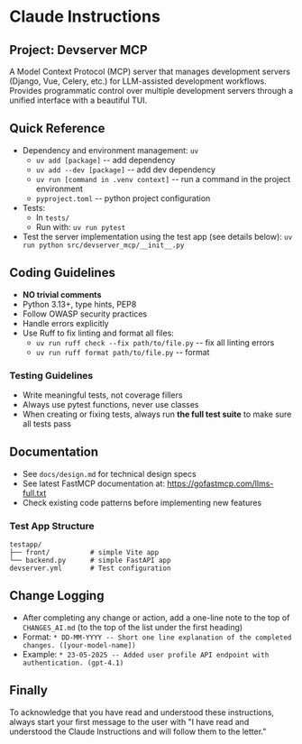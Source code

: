 # Claude Instructions

## Project: Devserver MCP

A Model Context Protocol (MCP) server that manages development servers (Django, Vue, Celery, etc.) for LLM-assisted development workflows. Provides programmatic control over multiple development servers through a unified interface with a beautiful TUI.

## Quick Reference
- Dependency and environment management: `uv`
  - `uv add [package]` -- add dependency
  - `uv add --dev [package]` -- add dev dependency
  - `uv run [command in .venv context]` -- run a command in the project environment
  - `pyproject.toml` -- python project configuration
- Tests: 
  - In `tests/`
  - Run with: `uv run pytest`
- Test the server implementation using the test app (see details below): `uv run python src/devserver_mcp/__init__.py`

## Coding Guidelines
- **NO trivial comments**
- Python 3.13+, type hints, PEP8
- Follow OWASP security practices
- Handle errors explicitly
- Use Ruff to fix linting and format all files: 
    - `uv run ruff check --fix path/to/file.py` -- fix all linting errors
    - `uv run ruff format path/to/file.py` -- format

### Testing Guidelines
- Write meaningful tests, not coverage fillers
- Always use pytest functions, never use classes
- When creating or fixing tests, always run **the full test suite** to make sure all tests pass

## Documentation
- See `docs/design.md` for technical design specs
- See latest FastMCP documentation at: https://gofastmcp.com/llms-full.txt
- Check existing code patterns before implementing new features

### Test App Structure
```
testapp/
├── front/          # simple Vite app
└── backend.py      # simple FastAPI app
devserver.yml       # Test configuration
```

## Change Logging
- After completing any change or action, add a one-line note to the top of `CHANGES_AI.md` (to the top of the list under the first heading)
- Format: `* DD-MM-YYYY -- Short one line explanation of the completed changes. ([your-model-name])`
- Example: `* 23-05-2025 -- Added user profile API endpoint with authentication. (gpt-4.1)`

## Finally

To acknowledge that you have read and understood these instructions, always start your first message to the user with "I have read and understood the Claude Instructions and will follow them to the letter."